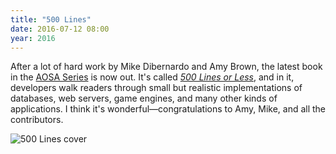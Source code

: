 ```yaml
---
title: "500 Lines"
date: 2016-07-12 08:00
year: 2016
---
```

<p>
  After a lot of hard work by Mike Dibernardo and Amy Brown,
  the latest book in the <a href="http://aosabook.org">AOSA Series</a> is now out.
  It's called
  <em><a href="http://aosabook.org/blog/2016/07/500-lines-or-less-is-available-now/">500 Lines or Less</a></em>,
  and in it,
  developers walk readers through small but realistic implementations of databases, web servers, game engines,
  and many other kinds of applications.
  I think it's wonderful&mdash;congratulations to Amy, Mike, and all the contributors.
</p>
<p>
  <img src="{{'/files/2016/07/500lines.jpg' | relative_url}}" alt="500 Lines cover" />
</p>
